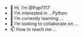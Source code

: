 - 👋 Hi, I’m @Papi1117
- 👀 I’m interested in ...Python 
- 🌱 I’m currently learning ...
- 💞️ I’m looking to collaborate on ...
- 📫 How to reach me ...

<!---
Papi1117/Papi1117 is a ✨ special ✨ repository because its `README.md` (this file) appears on your GitHub profile.
You can click the Preview link to take a look at your changes.
--->

